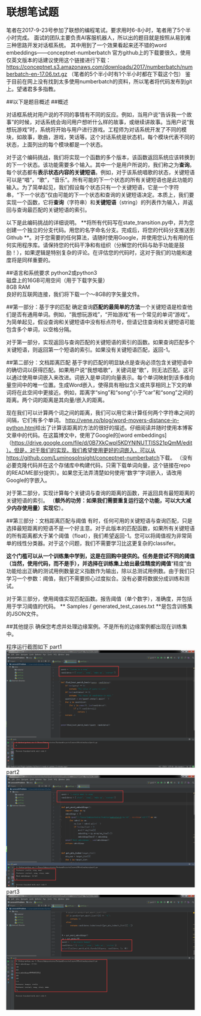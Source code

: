 # 联想笔试题

笔者在2017-9-23号参加了联想的编程笔试。要求用时6-8小时，笔者用了5个半小时完成。
面试的团队主要负责AI客服机器人，所以出的题目就是按照从易到难三种思路开发对话框系统。
其中用到了一个效果看起来还不错的word embeddings——conceptnet-numberbatch
官方github上的下载要很久，使用仅英文版本的话建议使用这个链接进行下载：https://conceptnet.s3.amazonaws.com/downloads/2017/numberbatch/numberbatch-en-17.06.txt.gz
（笔者的5个半小时有1个半小时都在下载这个包）
鉴于目前在网上没有找到太多使用numberbatch的资料，所以笔者将代码发布到git上。望诸君多多指教。


##以下是题目概述
##概述

对话框系统对用户说的不同的事情有不同的反应。例如，当用户说“告诉我一个故事”的时候，对话系统会询问用户想听什么样的故事，或继续讲故事。当用户说“我想玩游戏”时，系统将开始与用户进行游戏。工程师为对话系统开发了不同的模块，如故事，歌曲，游戏，笑话等。这个对话系统是状态机，每个模块代表不同的状态，上面列出的每个模块都是一个状态。

对于这个编码挑战，我们将实现一个函数的多个版本，该函数返回系统应该转换到的下一个状态。该功能需要多个输入。其中一个是用户所说的，我们称之为**查询**。每个状态都有**表示状态内容的关键短语**。例如，对于该系统唱歌的状态，关键短语可以是“唱”，“歌”，“音乐”。所有可能的下一个状态的所有关键短语也是此功能的输入。为了简单起见，我们假设每个状态只有一个关键短语，它是一个字符串，“下一个状态”仅由可能的下一个状态和查询的关键短语决定。本质上，我们要实现一个函数，它将**查询**（字符串）和**关键短语**（string）的列表作为输入，并返回与查询最匹配的关键短语的索引。

以下是此编码挑战的详细说明。 **将所有代码写在state_transition.py中，并为您创建一个独立的分支代码。用您的名字命名分支。完成后，将您的代码分支推送到Github **。对于您需要的任何算法，请随时使用Google，并使用您认为有用的任何实用程序库。请保持您的代码干净和有组织（分解您的代码与助手功能是鼓励！），如果逻辑是特别复杂的评论。在评估您的代码时，这对于我们的功能和速度将是同样重要的。

##语言和系统要求
python2或python3 <br>
磁盘上的16GB可用空间（用于下载字矢量）<br>
8GB RAM <br>
良好的互联网连接，我们将下载一个〜8GB的字矢量文件。

##第一部分：基于字的匹配
确定查询**匹配的最简单的方法**一个关键短语是检查他们是否有通用单词。例如，“我想玩游戏”，“开始游戏”有一个常见的单词“游戏”。为简单起见，假设查询和关键短语中没有标点符号，但请记住查询和关键短语可能包含多个单词，以空格分隔。

对于第一部分，实现返回与查询匹配的关键短语的索引的函数。如果查询匹配多个关键短语，则返回第一个短语的索引。如果没有关键短语匹配，返回-1。

##第二部分：文档距离匹配
基于字的匹配的明显缺点是查询必须包含关键短语中的确切词以获得匹配。如果用户说“我想唱歌”，关键词是“歌”，则无法匹配。这可以通过使用单词嵌入来改进。词嵌入是单词的向量表示。每个单词映射到该多维向量空间中的唯一位置。生成Word嵌入，使得具有相似含义或共享相同上下文的单词将在此空间中更接近。例如，距离字“sing”和“song”小于“car”和“song”之间的距离。两个词的距离是其向量/嵌入的距离。

现在我们可以计算两个词之间的距离，我们可以用它来计算任何两个字符串之间的间隔，它们有多个单词。 <http://vene.ro/blog/word-movers-distance-in-python.html>给出了计算该距离的方法的很好的描述。仔细阅读并随时使用本博客文章中的代码。在这篇博文中，使用了Google的[word embeddings]（https://drive.google.com/file/d/0B7XkCwpI5KDYNlNUTTlSS21pQmM/edit）。但是，对于我们的实现，我们希望使用更好的词嵌入，可以从<https://github.com/LuminosoInsight/conceptnet-numberbatch>下载。 （没有必要克隆代码并在这个存储库中构建代码，只需下载单词向量，这个链接在repo的README部分提供）。如果您无法弄清楚如何使用“数字”字词嵌入，请改用Google的字嵌入。

对于第二部分，实现计算每个关键词与查询的距离的函数，并返回具有最短距离的关键短语的索引。 （**额外的功劳：如果我们需要重复运行这个功能，可以大大减少内存使用量）实现它**）。

##第三部分：文档距离匹配与阈值
有时，任何可用的关键短语与查询匹配，只是选择最短距离的短语不是一个好主意。对于此版本的匹配函数，如果所有关键短语的所有距离都大于某个阈值（float），我们希望返回-1。您可以将阈值视为非常简单的线性分类器。对于这个问题，我们不需要学习比这更复杂的classifer。

**这个门槛可以从一个训练集中学到，这是在回购中提供的。任务是尝试不同的阈值（当然，使用代码，而不是手），并选择在训练集上给出最佳精度的阈值**“精度”由功能给出正确的测试用例数量定义指数作为输出，除以总测试用例数。由于我们只学习一个参数：阈值，我们不需要担心过度拟合。没有必要将数据分成训练和测试。

对于第三部分，使用阈值实现匹配函数。报告阈值（单个数字），准确度，并包括用于学习阈值的代码。 ** Samples / generated_test_cases.txt **是包含训练集的JSON文件。

##其他提示
确保您考虑并处理边缘案例。不是所有的边缘案例都出现在训练集中。


程序运行截图如下
part1
![image](https://raw.githubusercontent.com/Qt7mira/MarkDownImg/master/img/interview/part1.png)
part2
![image](https://raw.githubusercontent.com/Qt7mira/MarkDownImg/master/img/interview/part2.png)
part3
![image](https://raw.githubusercontent.com/Qt7mira/MarkDownImg/master/img/interview/part3.png)
